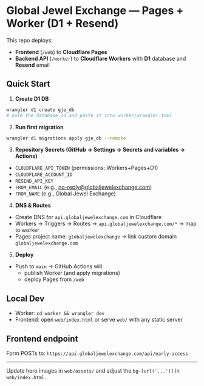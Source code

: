 # Global Jewel Exchange — Pages + Worker (D1 + Resend)

This repo deploys:
- **Frontend** (`/web`) to **Cloudflare Pages**
- **Backend API** (`/worker`) to **Cloudflare Workers** with **D1** database and **Resend** email

## Quick Start

1) **Create D1 DB**
```bash
wrangler d1 create gje_db
# note the database_id and paste it into worker/wrangler.toml
```

2) **Run first migration**
```bash
wrangler d1 migrations apply gje_db --remote
```

3) **Repository Secrets (GitHub → Settings → Secrets and variables → Actions)**
- `CLOUDFLARE_API_TOKEN` (permissions: Workers+Pages+D1)
- `CLOUDFLARE_ACCOUNT_ID`
- `RESEND_API_KEY`
- `FROM_EMAIL` (e.g., no-reply@globaljewelexchange.com)
- `FROM_NAME`  (e.g., Global Jewel Exchange)

4) **DNS & Routes**
- Create DNS for `api.globaljewelexchange.com` in Cloudflare
- Workers → Triggers → Routes → `api.globaljewelexchange.com/*` → map to worker
- Pages project name: `globaljewelexchange` → link custom domain `globaljewelexchange.com`

5) **Deploy**
- Push to `main` → GitHub Actions will:
  - publish Worker (and apply migrations)
  - deploy Pages from `/web`

## Local Dev
- Worker: `cd worker && wrangler dev`
- Frontend: open `web/index.html` or serve `web/` with any static server

## Frontend endpoint
Form POSTs to: `https://api.globaljewelexchange.com/api/early-access`

---

Update hero images in `web/assets/` and adjust the `bg-[url('...')]` in `web/index.html`.
